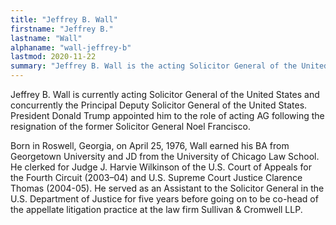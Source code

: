 ```yaml
---
title: "Jeffrey B. Wall"
firstname: "Jeffrey B."
lastname: "Wall"
alphaname: "wall-jeffrey-b"
lastmod: 2020-11-22
summary: "Jeffrey B. Wall is the acting Solicitor General of the United States and concurrently the Principal Deputy Solicitor General of the United States."
---
```

Jeffrey B. Wall is currently acting Solicitor General of the United States and concurrently the Principal Deputy Solicitor General of the United States. President Donald Trump appointed him to the role of acting AG following the resignation of the former Solicitor General Noel Francisco.

Born in Roswell, Georgia, on April 25, 1976, Wall earned his BA from Georgetown University and JD from the University of Chicago Law School. He clerked for Judge J. Harvie Wilkinson of the U.S. Court of Appeals for the Fourth Circuit (2003–04) and U.S. Supreme Court Justice Clarence Thomas (2004-05). He served as an Assistant to the Solicitor General in the U.S. Department of Justice for five years before going on to be co-head of the appellate litigation practice at the law firm Sullivan & Cromwell LLP.